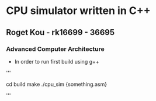 # CPU simulator written in C++
## Roget Kou - rk16699 - 36695
### Advanced Computer Architecture

- In order to run first build using g++

'''

cd build
make
./cpu_sim {something.asm}

'''
